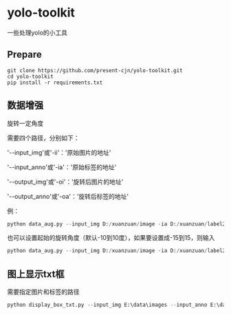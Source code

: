 # yolo-toolkit
一些处理yolo的小工具

## Prepare

```shell
git clone https://github.com/present-cjn/yolo-toolkit.git
cd yolo-toolkit
pip install -r requirements.txt
```

## 数据增强
旋转一定角度

需要四个路径，分别如下：

'--input_img'或'-ii'：'原始图片的地址'

'--input_anno'或'-ia'：'原始标签的地址'

'--output_img'或'-oi'：'旋转后图片的地址'

'--output_anno'或'-oa'：'旋转后标签的地址'

例：
```python
python data_aug.py --input_img D:/xuanzuan/image -ia D:/xuanzuan/label2 -oi D:/xuanzuan/out_image -oa D:/xuanzuan/out_label
```
也可以设置起始的旋转角度（默认-10到10度），如果要设置成-15到15，则输入
```python
python data_aug.py --input_img D:/xuanzuan/image -ia D:/xuanzuan/label2 -oi D:/xuanzuan/out_image -oa D:/xuanzuan/out_label --min_angle -15 --max_angle 15
```

## 图上显示txt框
需要指定图片和标签的路径
```python
python display_box_txt.py --input_img E:\data\images --input_anno E:\data\labels
```
